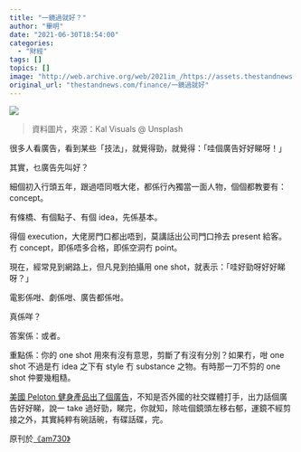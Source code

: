 ```yaml
---
title: "一鏡過就好？"
author: "畢明"
date: "2021-06-30T18:54:00"
categories:
  - "財經"
tags: []
topics: []
image: "http://web.archive.org/web/2021im_/https://assets.thestandnews.com/media/photos/0.png"
original_url: "thestandnews.com/finance/一鏡過就好"
---
```

![](http://web.archive.org/web/2021im_/https://assets.thestandnews.com/media/photos/0.png)
> 資料圖片，來源：Kal Visuals @ Unsplash

很多人看廣告，看到某些「技法」，就覺得勁，就覺得：「哇個廣告好好睇呀！」

其實，乜廣告先叫好？

細個初入行頭五年，跟過唔同嘅大佬，都係行內獨當一面人物，個個都教要有：concept。

有條橋、有個點子、有個 idea，先係基本。

得個 execution，大佬房門口都出唔到，莫講話出公司門口拎去 present 給客。冇 concept，即係唔多合格，即係空洞冇 point。

現在，經常見到網路上，但凡見到拍攝用 one shot，就表示：「哇好勁呀好好睇呀？」

電影係咁、劇係咁、廣告都係咁。

真係咩？

答案係：或者。

重點係：你的 one shot 用來有沒有意思，剪斷了有沒有分別？如果冇，咁 one shot 不過是冇 idea 之下有 style 冇 substance 之物。有時那一刀不剪的 one shot 仲要幾粗糙。

[美國 Peloton 健身產品出了個廣告](http://web.archive.org/web/20211229063804/https://youtu.be/AUgFVJtyXvs)，不知是否外國的社交媒體打手，出力話個廣告好好睇，說一 take 過好勁，睇完，你就知，除咗個鏡頭左移右郁，運鏡不經剪接之外，其實純粹有碗話碗，有碟話碟，完。

原刊於[《am730》](http://web.archive.org/web/20211229063804/https://www.am730.com.hk/column/%E8%B2%A1%E7%B6%93/%e4%b8%80%e9%8f%a1%e9%81%8e%e5%b0%b1%e5%a5%bd%ef%bc%9f-273800)